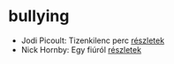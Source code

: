 # bullying

- Jodi Picoult: Tizenkilenc perc [részletek](_details/%7Bopf.creator%7D.md#id_348)
- Nick Hornby: Egy fiúról [részletek](_details/%7Bopf.creator%7D.md#id_707)